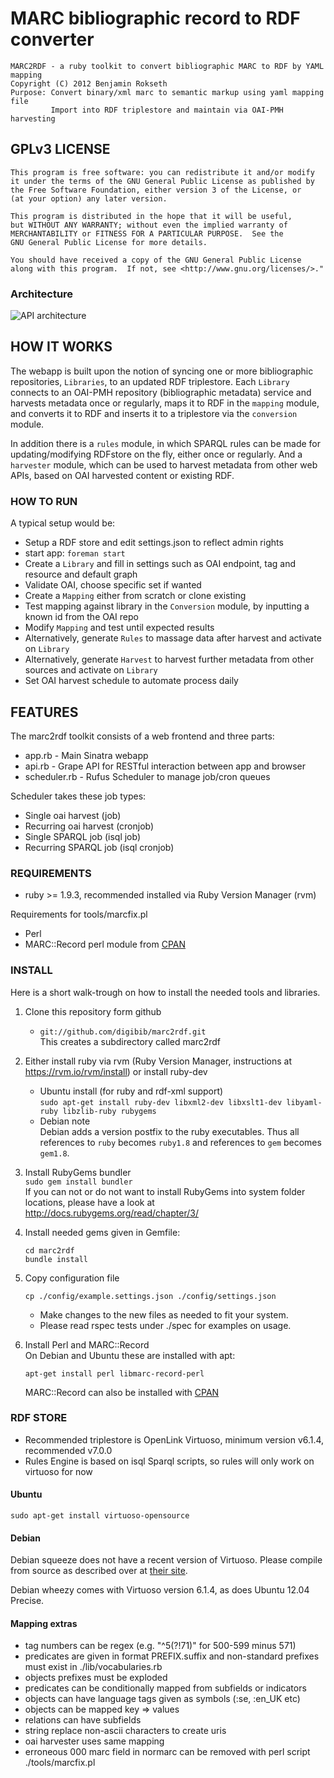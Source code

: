 # MARC bibliographic record to RDF converter

    MARC2RDF - a ruby toolkit to convert bibliographic MARC to RDF by YAML mapping
    Copyright (C) 2012 Benjamin Rokseth
    Purpose: Convert binary/xml marc to semantic markup using yaml mapping file
             Import into RDF triplestore and maintain via OAI-PMH harvesting

## GPLv3 LICENSE
    
    This program is free software: you can redistribute it and/or modify
    it under the terms of the GNU General Public License as published by
    the Free Software Foundation, either version 3 of the License, or
    (at your option) any later version.

    This program is distributed in the hope that it will be useful,
    but WITHOUT ANY WARRANTY; without even the implied warranty of
    MERCHANTABILITY or FITNESS FOR A PARTICULAR PURPOSE.  See the
    GNU General Public License for more details.

    You should have received a copy of the GNU General Public License
    along with this program.  If not, see <http://www.gnu.org/licenses/>."

### Architecture
![API architecture](https://github.com/digibib/marc2rdf/raw/sinatra_app/doc/schematics.png)

## HOW IT WORKS

The webapp is built upon the notion of syncing one or more bibliographic repositories, `Libraries`, to an updated 
RDF triplestore. Each `Library` connects to an OAI-PMH repository (bibliographic metadata) service and harvests 
metadata once or regularly, maps it to RDF in the `mapping` module, and converts it to RDF and inserts it to
a triplestore via the `conversion` module.

In addition there is a `rules` module, in which SPARQL rules can be made for updating/modifying RDFstore on the fly, 
either once or regularly. And a `harvester` module, which can be used to harvest metadata from other web APIs, 
based on OAI harvested content or existing RDF.

### HOW TO RUN

A typical setup would be:

* Setup a RDF store and edit settings.json to reflect admin rights
* start app: `foreman start`
* Create a `Library` and fill in settings such as OAI endpoint, tag and resource and default graph
* Validate OAI, choose specific set if wanted
* Create a `Mapping` either from scratch or clone existing
* Test mapping against library in the `Conversion` module, by inputting a known id from the OAI repo
* Modify `Mapping` and test until expected results
* Alternatively, generate `Rules` to massage data after harvest and activate on `Library`
* Alternatively, generate `Harvest` to harvest further metadata from other sources and activate on `Library`
* Set OAI harvest schedule to automate process daily 


## FEATURES

The marc2rdf toolkit consists of a web frontend and three parts:

* app.rb       - Main Sinatra webapp
* api.rb       - Grape API for RESTful interaction between app and browser 
* scheduler.rb - Rufus Scheduler to manage job/cron queues

Scheduler takes these job types:
* Single oai harvest (job)
* Recurring oai harvest (cronjob)
* Single SPARQL job (isql job) 
* Recurring SPARQL job (isql cronjob)


### REQUIREMENTS

* ruby >= 1.9.3, recommended installed via Ruby Version Manager (rvm)

Requirements for tools/marcfix.pl

 * Perl
 * MARC::Record perl module from [CPAN](http://search.cpan.org/~gmcharlt/MARC-Record-2.0.3/lib/MARC/Record.pm)

### INSTALL

Here is a short walk-trough on how to install the needed tools and libraries.

1. Clone this repository form github  
	* ```git://github.com/digibib/marc2rdf.git```  
	This creates a subdirectory called marc2rdf

1. Either install ruby via rvm (Ruby Version Manager, instructions at https://rvm.io/rvm/install) or install ruby-dev  
	*  Ubuntu install (for ruby and rdf-xml support)  
	```sudo apt-get install ruby-dev libxml2-dev libxslt1-dev libyaml-ruby libzlib-ruby rubygems```  
	* Debian note  
	Debian adds a version postfix to the ruby executables. Thus all references to `ruby` becomes 
	`ruby1.8` and references to `gem` becomes `gem1.8`.

1. Install RubyGems bundler  
	```sudo gem install bundler```  
	If you can not or do not want to install RubyGems into system folder locations, please have a look at 
	http://docs.rubygems.org/read/chapter/3/

1. Install needed gems given in Gemfile:  
	```
	cd marc2rdf
	bundle install
	```

1. Copy configuration file  
	```
	cp ./config/example.settings.json ./config/settings.json
	```  
	* Make changes to the new files as needed to fit your system.  
	* Please read rspec tests under ./spec for examples on usage.  

1. Install Perl and MARC::Record  
	On Debian and Ubuntu these are installed with apt:  
	```
	apt-get install perl libmarc-record-perl
	```  
	MARC::Record can also be installed with 
	[CPAN](http://search.cpan.org/~gmcharlt/MARC-Record-2.0.3/lib/MARC/Record.pm)  

### RDF STORE

 * Recommended triplestore is OpenLink Virtuoso, minimum version v6.1.4, recommended v7.0.0
 * Rules Engine is based on isql Sparql scripts, so rules will only work on virtuoso for now 

#### Ubuntu

```
sudo apt-get install virtuoso-opensource
```

#### Debian

Debian squeeze does not have a recent version of Virtuoso. Please compile from source as described 
over at [their site](http://virtuoso.openlinksw.com/dataspace/dav/wiki/Main/VOSDebianNotes). 

Debian wheezy comes with Virtuoso version 6.1.4, as does Ubuntu 12.04 Precise.

#### Mapping extras

* tag numbers can be regex (e.g. "^5(?!71)" for 500-599 minus 571)
* predicates are given in format PREFIX.suffix and non-standard prefixes must exist in ./lib/vocabularies.rb
* objects prefixes must be exploded 
* predicates can be conditionally mapped from subfields or indicators
* objects can have language tags given as symbols (:se, :en_UK etc)
* objects can be mapped key => values
* relations can have subfields
* string replace non-ascii characters to create uris
* oai harvester uses same mapping
* erroneous 000 marc field in normarc can be removed with perl script ./tools/marcfix.pl


